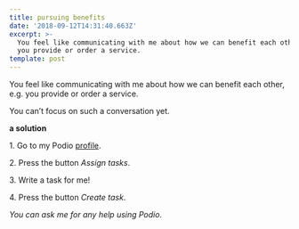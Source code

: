 ```yaml
---
title: pursuing benefits
date: '2018-09-12T14:31:40.663Z'
excerpt: >-
  You feel like communicating with me about how we can benefit each other, e.g.
  you provide or order a service.
template: post
---
```

You feel like communicating with me about how we can benefit each other, e.g. you provide or order a service.

You can’t focus on such a conversation yet.

**a solution**

1\. Go to my Podio [profile](https://podio.com/users/1106018).

2\. Press the button *Assign tasks*.

3\. Write a task for me!

4\. Press the button *Create task*.

*You can ask me for any help using Podio.*
